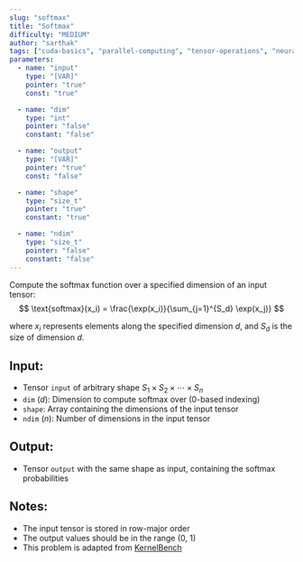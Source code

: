 ```yaml
---
slug: "softmax"
title: "Softmax"
difficulty: "MEDIUM" 
author: "sarthak"
tags: ["cuda-basics", "parallel-computing", "tensor-operations", "neural-networks"]
parameters:
  - name: "input"
    type: "[VAR]"
    pointer: "true"
    const: "true"

  - name: "dim"
    type: "int"
    pointer: "false"
    constant: "false"

  - name: "output"
    type: "[VAR]"
    pointer: "true"
    const: "false"

  - name: "shape"
    type: "size_t"
    pointer: "true"
    constant: "true"

  - name: "ndim"
    type: "size_t"
    pointer: "false"
    constant: "false"
---
```


Compute the softmax function over a specified dimension of an input tensor:
$$
\text{softmax}(x_i) = \frac{\exp(x_i)}{\sum_{j=1}^{S_d} \exp(x_j)}
$$

where $x_i$ represents elements along the specified dimension $d$, and $S_d$ is the size of dimension $d$.

## Input:
- Tensor `input` of arbitrary shape $S_1 \times S_2 \times \cdots \times S_n$
- `dim` ($d$): Dimension to compute softmax over (0-based indexing)
- `shape`: Array containing the dimensions of the input tensor
- `ndim` ($n$): Number of dimensions in the input tensor

## Output:
- Tensor `output` with the same shape as input, containing the softmax probabilities

## Notes:
- The input tensor is stored in row-major order
- The output values should be in the range (0, 1)
- This problem is adapted from [KernelBench](https://github.com/ScalingIntelligence/KernelBench/blob/main/KernelBench/level1/23_Softmax.py)
